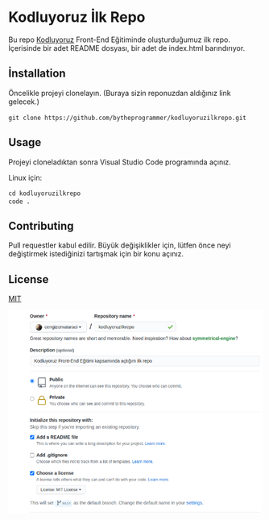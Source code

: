 # Kodluyoruz İlk Repo


Bu repo [Kodluyoruz](https://www.kodluyoruz.org/) Front-End Eğitiminde oluşturduğumuz ilk repo. İçerisinde bir adet README dosyası, bir adet de index.html barındırıyor.

## İnstallation


Öncelikle projeyi clonelayın. (Buraya sizin reponuzdan aldığınız link gelecek.)

`git clone https://github.com/bytheprogrammer/kodluyoruzilkrepo.git`


## Usage


Projeyi cloneladıktan sonra Visual Studio Code programında açınız. 

Linux için:

```
cd kodluyoruzilkrepo
code .
```


## Contributing


Pull requestler kabul edilir. Büyük değişiklikler için, lütfen önce neyi değiştirmek istediğinizi tartışmak için bir konu açınız.


## License


[MIT](https://choosealicense.com/licenses/mit/)


![Proje Görseli](https://github.com/Kodluyoruz/taskforce/raw/main/git/odev1/figures/github.png)